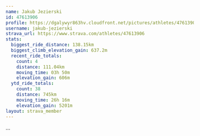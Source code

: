 ```yaml
---
name: Jakub Jezierski
id: 47613906
profile: https://dgalywyr863hv.cloudfront.net/pictures/athletes/47613906/14681924/1/large.jpg
username: jakub-jezierski
strava_url: https://www.strava.com/athletes/47613906
stats:
  biggest_ride_distance: 138.15km
  biggest_climb_elevation_gain: 637.2m
  recent_ride_totals:
    count: 4
    distance: 111.04km
    moving_time: 03h 50m
    elevation_gain: 606m
  ytd_ride_totals:
    count: 38
    distance: 745km
    moving_time: 26h 16m
    elevation_gain: 5201m
layout: strava_member
--- 
```

...

